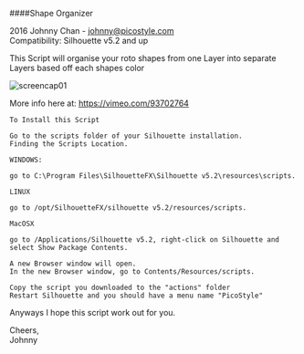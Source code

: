 
####Shape Organizer

2016 Johnny Chan - johnny@picostyle.com <br />
Compatibility: Silhouette v5.2 and up

This Script will organise your roto shapes from one Layer into separate Layers based off each shapes color

![screencap01](https://raw.githubusercontent.com/picostyle/ShapeOrganizer/master/shapeOrganizer.png)

More info here at: https://vimeo.com/93702764

```
To Install this Script

Go to the scripts folder of your Silhouette installation.
Finding the Scripts Location.

WINDOWS:

go to C:\Program Files\SilhouetteFX\Silhouette v5.2\resources\scripts.

LINUX

go to /opt/SilhouetteFX/silhouette v5.2/resources/scripts.

MacOSX

go to /Applications/Silhouette v5.2, right-click on Silhouette and select Show Package Contents.

A new Browser window will open.
In the new Browser window, go to Contents/Resources/scripts.

Copy the script you downloaded to the "actions" folder
Restart Silhouette and you should have a menu name "PicoStyle"
```

Anyways I hope this script work out for you.

Cheers, <br />
Johnny
